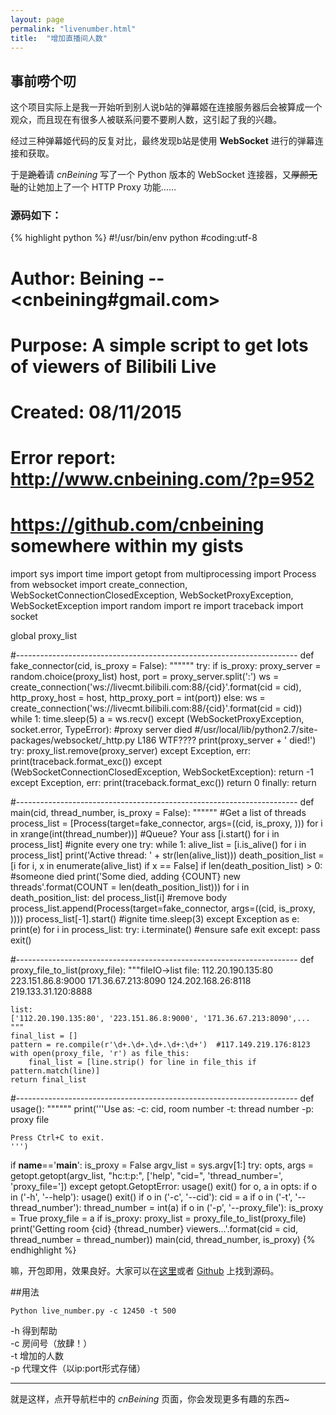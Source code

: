 ```yaml
---
layout: page
permalink: "livenumber.html"
title:  "增加直播间人数"
---
```


## 事前唠个叨

这个项目实际上是我一开始听到别人说b站的弹幕姬在连接服务器后会被算成一个观众，而且现在有很多人被联系问要不要刷人数，这引起了我的兴趣。

经过三种弹幕姬代码的反复对比，最终发现b站是使用 **WebSocket** 进行的弹幕连接和获取。

于是<del>跪着</del>请 *cnBeining* 写了一个 Python 版本的 WebSocket 连接器，又<del>厚颜无耻</del>的让她加上了一个 HTTP Proxy 功能……

### 源码如下：

{% highlight python %}
#!/usr/bin/env python
#coding:utf-8
# Author:  Beining --<cnbeining#gmail.com>
# Purpose: A simple script to get lots of viewers of Bilibili Live
# Created: 08/11/2015
# Error report: http://www.cnbeining.com/?p=952
# https://github.com/cnbeining  somewhere within my gists

import sys
import time
import getopt
from multiprocessing import Process
from websocket import create_connection, WebSocketConnectionClosedException, WebSocketProxyException, WebSocketException
import random
import re
import traceback
import socket

global proxy_list

#----------------------------------------------------------------------
def fake_connector(cid, is_proxy = False):
    """"""
    try:
        if is_proxy:
            proxy_server = random.choice(proxy_list)
            host, port = proxy_server.split(':')
            ws = create_connection('ws://livecmt.bilibili.com:88/{cid}'.format(cid = cid), http_proxy_host = host, http_proxy_port = int(port))
        else:
            ws = create_connection('ws://livecmt.bilibili.com:88/{cid}'.format(cid = cid))
        while 1:
            time.sleep(5)
            a = ws.recv()
    except (WebSocketProxyException, socket.error, TypeError):  #proxy server died
            #/usr/local/lib/python2.7/site-packages/websocket/_http.py L186 WTF????
        print(proxy_server + ' died!')
        try:
            proxy_list.remove(proxy_server)
        except Exception, err:
            print(traceback.format_exc())
    except (WebSocketConnectionClosedException, WebSocketException):
        return -1
    except Exception, err:
        print(traceback.format_exc())
        return 0
    finally:
        return

#----------------------------------------------------------------------
def main(cid, thread_number, is_proxy = False):
    """"""
    #Get a list of threads
    process_list = [Process(target=fake_connector, args=((cid, is_proxy, ))) for i in xrange(int(thread_number))]  #Queue? Your ass
    [i.start() for i in process_list]  #ignite every one
    try:
        while 1:
            alive_list = [i.is_alive() for i in process_list]
            print('Active thread: ' + str(len(alive_list)))
            death_position_list = [i for i, x in enumerate(alive_list) if x == False]
            if len(death_position_list) > 0:  #someone died
                print('Some died, adding {COUNT} new threads'.format(COUNT = len(death_position_list)))
                for i in death_position_list:
                    del process_list[i]  #remove body
                    process_list.append(Process(target=fake_connector, args=((cid, is_proxy, ))))
                    process_list[-1].start()  #ignite
            time.sleep(3)
    except Exception as e:
        print(e)
        for i in process_list:
            try:
                i.terminate()  #ensure safe exit
            except:
                pass
        exit()

#----------------------------------------------------------------------
def proxy_file_to_list(proxy_file):
    """fileIO->list
    file:
    112.20.190.135:80
    223.151.86.8:9000
    171.36.67.213:8090
    124.202.168.26:8118
    219.133.31.120:8888
    
    list:
    ['112.20.190.135:80', '223.151.86.8:9000', '171.36.67.213:8090',...
    """
    final_list = []
    pattern = re.compile(r'\d+.\d+.\d+.\d+:\d+')  #117.149.219.176:8123
    with open(proxy_file, 'r') as file_this:
        final_list = [line.strip() for line in file_this if pattern.match(line)]
    return final_list

#----------------------------------------------------------------------
def usage():
    """"""
    print('''Use as:
    -c: cid, room number
    -t: thread number
    -p: proxy file
    
    Press Ctrl+C to exit.
    ''')

if __name__=='__main__':
    is_proxy = False
    argv_list = sys.argv[1:]
    try:
        opts, args = getopt.getopt(argv_list, "hc:t:p:",
                                   ['help', "cid=", 'thread_number=', 'proxy_file='])
    except getopt.GetoptError:
        usage()
        exit()
    for o, a in opts:
        if o in ('-h', '--help'):
            usage()
            exit()
        if o in ('-c', '--cid'):
            cid = a
        if o in ('-t', '--thread_number'):
            thread_number = int(a)
        if o in ('-p', '--proxy_file'):
            is_proxy = True
            proxy_file = a
    if is_proxy:
        proxy_list = proxy_file_to_list(proxy_file)
    print('Getting room {cid} {thread_number} viewers...'.format(cid = cid, thread_number = thread_number))
    main(cid, thread_number, is_proxy)
{% endhighlight %}

嘛，开包即用，效果良好。大家可以在[这里](/script/live_number.py)或者 [Github](https://gist.github.com/cnbeining/6b2273d7e332f29193d0) 上找到源码。

##用法

`Python live_number.py -c 12450 -t 500`

-h 得到帮助  
-c 房间号（放肆！）  
-t 增加的人数  
-p 代理文件（以ip:port形式存储）

***

就是这样，点开导航栏中的 *cnBeining* 页面，你会发现更多有趣的东西~
